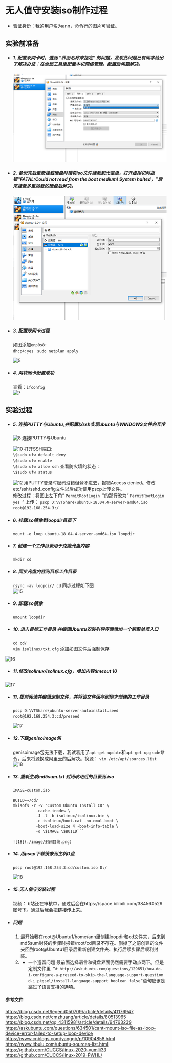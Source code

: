 # 无人值守安装iso制作过程
* 验证身份：我的用户名为ann，命令行的图片可验证。
## 实验前准备
* ##### 1.	配置双网卡时，遇到 “界面名称未指定” 的问题，发现此问题已有同学给出了解决办法：在全局工具里配置本机网络管理。配置后问题解决。
  
  ![1](./image/网卡设置.png)

* ##### 2. 备份完后重新挂载硬盘时错将iso文件挂载到光驱里，打开虚拟机时报错“FATAL:Could not read from the boot medium! System halted，”后来挂载多重加载的硬盘后解决。
   ![4](./image/硬盘装载.png)

* ##### 3. 配置双网卡过程
  
   如图添加```enp0s8:```  
   ```dhcp4:yes ``` 
   ```sudo netplan apply```


   ![5](./image/网卡配置.png)
   

* ##### 4. 两块网卡配置成功
   查看：```ifconfig```  
  ![7](./image/网卡页面.png)

## 实验过程
* ##### 5. 连接PUTTY与Ubuntu,并配置以ssh实现ubuntu与WINDOWS文件的互传

  ![8](./image/配置PUTTY.png)
   连接PUTTY与Ubuntu

  ![10](./image/配置SSH.png)
  打开SSH端口:    
  ```\$sudo ufw default deny```  
  ```\$sudo ufw enable```  
  ```\$sudo ufw allow ssh```
  查看防火墙的状态：  
   ```\$sudo ufw status```

  
  ![12](./image/登录修改.png)
  用PUTTY登录时密码没错但登不进去，报错Access denied。修改etc/ssh/sshd_config文件以后成功使用pscp上传文件。  
  修改过程：将图上左下角“ ```PermitRootLogin ```"的那行改为“ ```PermitRootLogin yes ```”
  上传：
   ``` pscp D:\VTShare\ubuntu-18.04.4-server-amd64.iso root@192.168.254.3:/ ``` 

* ##### 6. 挂载iso镜像到loopdir目录下  
  ```mount -o loop ubuntu-18.04.4-server-amd64.iso loopdir ```   

* ##### 7. 创建一个工作目录用于克隆光盘内容
  ```mkdir cd ```   

* ##### 8. 同步光盘内容到目标工作目录  

  ```rsync -av loopdir/ cd```
  同步过程如下图  
  ![15](./image/内容同步.png)  

* ##### 9.  卸载iso镜像
  ```umount loopdir```  

* ##### 10. 进入目标工作目录 并编辑Ubuntu安装引导界面增加一个新菜单项入口  

  ```cd cd/```   
  ```vim isolinux/txt.cfg``` 
  添加如图文件后强制保存

![16](./image/增加入口.png)

* ##### 11.修改isolinux/isolinux.cfg，增加内容timeout 10  

![17](./image/添加步骤.png)  

* ##### 11. 提前阅读并编辑定制文件，并将该文件保存到刚才创建的工作目录  

  ```pscp D:\VTShare\ubuntu-server-autoinstall.seed root@192.168.254.3:cd/preseed```  
  
  ![17](./image/传送文件.png)  

* ##### 12.下载genisoimage包
  genisoimage包无法下载，我试着用了```apt-get update```和```apt-get upgrade```命令，后来将源换成阿里云的后解决。换源：
  ```vim /etc/apt/sources.list```    
  ![18](./image/换源.png)  

* ##### 13. 重新生成md5sum.txt 封闭改动后的目录到.iso  
  ``` cd ~/cd && find . -type f -print0 | xargs -0 md5sum > md5sum.txt
  IMAGE=custom.iso  

  BUILD=~/cd/  
  mkisofs -r -V "Custom Ubuntu Install CD" \   
            -cache-inodes \ 
            -J -l -b isolinux/isolinux.bin \
            -c isolinux/boot.cat -no-emul-boot \
            -boot-load-size 4 -boot-info-table \
            -o \$IMAGE \$BUILD```
  
  ![18](./image/封闭目录.png)  

* ##### 14. 用pscp下载镜像到主机D盘  

  ```pscp root@192.168.254.3:cd/custom.iso D:/```  
    
    ![18](./image/镜像下载.png)  

* ##### 15.无人值守安装过程  
   视频： b站还在审核中，通过后会在https://space.bilibili.com/384560529 账号下。通过后我会把链接传上来。

* ##### 问题
    1. 最开始我在root@Ubuntu1/home/ann里创建loopdir和cd文件夹，后来到md5sum封装的步骤时报错/root/cd目录不存在。删掉了之前创建的文件夹回到root@Ubuntu1目录后重新创建文件夹、执行后续步骤后顺利封装。
    2. * 一个遗留问题
     最前面选择语言和键盘界面仍然需要手动点两下。但是定制文件里``` “# http://askubuntu.com/questions/129651/how-do-i-configure-a-preseed-to-skip-the-language-support-question d-i pkgsel/install-language-support boolean false”```语句应该是跳过了语言支持的选项。

#### 参考文件
https://blog.csdn.net/legend050709/article/details/41176947
https://blog.csdn.net/cmzhuang/article/details/80513965
https://blog.csdn.net/qq_43115981/article/details/94763239
https://askubuntu.com/questions/634501/cant-mount-iso-file-as-loop-device-error-failed-to-setup-loop-device  
https://www.cnblogs.com/yanggb/p/10904858.html  
https://www.itbulu.com/ubuntu-sources-list.html  
https://github.com/CUCCS/linux-2020-yumlii33  
https://github.com/CUCCS/linux-2019-PWHL/
